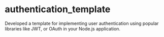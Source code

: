 # authentication_template
Developed a template for implementing user authentication using popular libraries like JWT, or OAuth in your Node.js application.

